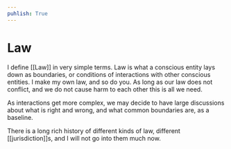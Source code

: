 ```yaml
---
puhlish: True
---
```


# Law
I define [[Law]] in very simple terms. Law is what a conscious entity lays down as boundaries, or conditions of interactions with other conscious entities. I make my own law, and so do you. As long as our law does not conflict, and we do not cause harm to each other this is all we need. 

As interactions get more complex, we may decide to have large discussions about what is right and wrong, and what common boundaries are, as a baseline. 

There is a long rich history of different kinds of law, different [[jurisdiction]]s, and I will not go into them much now.

